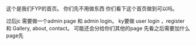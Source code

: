 这个是我们FYP的首页。
你们先不用做东西 你们看下这个首页做到可以吗。

过后jc 需要做一个admin page 和 admin login。 ky要做 user login ，register 和 Gallery, about, contact。
可能还会分给你们其他的page 先看之后需要加什么page先
